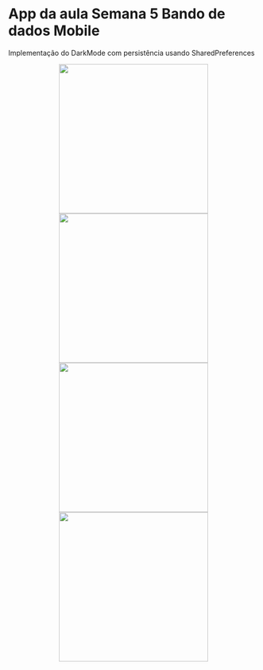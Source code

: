 # App da aula Semana 5 Bando de dados Mobile
Implementação do DarkMode com persistência usando SharedPreferences

<p align="center">
  <img src="https://i.imgur.com/HXRVMJB.png" width="300">
  <img src="https://i.imgur.com/JmFleYo.png" width="300">
  <img src="https://i.imgur.com/xPL1Ynx.png" width="300">
  <img src="https://i.imgur.com/ERcSuRj.png" width="300">
</p>
